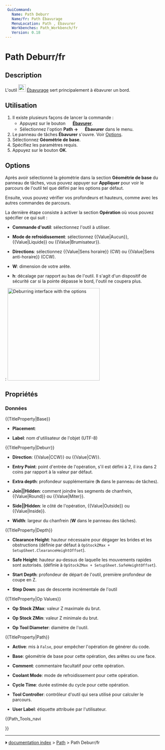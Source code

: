 ```yaml
---
 GuiCommand:
   Name: Path Deburr
   Name/fr: Path Ébavurage
   MenuLocation: Path , Ébavurer
   Workbenches: Path_Workbench/fr
   Version: 0.18
---
```


# Path Deburr/fr

## Description

L\'outil <img alt="" src=images/Path_Deburr.svg  style="width:24px;"> [Ébavurage](Path_Deburr/fr.md) sert principalement à ébavurer un bord.



## Utilisation

1.  Il existe plusieurs façons de lancer la commande :
    -   Appuyez sur le bouton **<img src="images/Path_Deburr.svg" width=16px> [Ébavurer](Path_Deburr/fr.md)**.
    -   Sélectionnez l\'option **Path → <img src="images/Path_Deburr.svg" width=16px> Ébavurer** dans le menu.
2.  Le panneau de tâches **Ébavurer** s\'ouvre. Voir [Options](#Options.md).
3.  Sélectionnez **Géométrie de base**.
4.  Spécifiez les paramètres requis.
5.  Appuyez sur le bouton **OK**.

## Options

Après avoir sélectionné la géométrie dans la section **Géométrie de base** du panneau de tâches, vous pouvez appuyer sur **Appliquer** pour voir le parcours de l\'outil tel que défini par les options par défaut.

Ensuite, vous pouvez vérifier vos profondeurs et hauteurs, comme avec les autres commandes de parcours.

La dernière étape consiste à activer la section **Opération** où vous pouvez spécifier ce qui suit :

-    **Commande d'outil**: sélectionnez l\'outil à utiliser.

-    **Mode de refroidissement**: sélectionnez {{Value|Aucun}}, {{Value|Liquide}} ou {{Value|Brumisateur}}.

-    **Directions**: sélectionnez {{Value|Sens horaire}} (CW) ou {{Value|Sens anti-horaire}} (CCW).

-    **W**: dimension de votre arête.

-    **h**: décalage par rapport au bas de l\'outil. Il s\'agit d\'un dispositif de sécurité car si la pointe dépasse le bord, l\'outil ne coupera plus.

:   <img alt="Deburring interface with the options" src=images/Path_Deburr_Operations-tab.png  style="width:300px;">



## Propriétés



### Données


{{TitleProperty|Base}}

-    **Placement**:

-    **Label**: nom d\'utilisateur de l\'objet (UTF-8)


{{TitleProperty|Deburr}}

-    **Direction**: {{Value|CCW}} ou {{Value|CW}}.

-    **Entry Point**: point d\'entrée de l\'opération, s\'il est défini à 2, il ira dans 2 coins par rapport à la valeur par défaut.

-    **Extra depth**: profondeur supplémentaire (**h** dans le panneau de tâches).

-    **Join||Hidden**: comment joindre les segments de chanfrein, {{Value|Round}} ou {{Value|Miter}}.

-    **Side||Hidden**: le côté de l\'opération, {{Value|Outside}} ou {{Value|Inside}}.

-    **Width**: largeur du chanfrein (**W** dans le panneau des tâches).


{{TitleProperty|Depth}}

-    **Clearance Height**: hauteur nécessaire pour dégager les brides et les obstructions (définie par défaut à `OpStockZMax + SetupSheet.ClearanceHeightOffset`).

-    **Safe Height**: hauteur au-dessus de laquelle les mouvements rapides sont autorisés. (définie à `OpStockZMax + SetupSheet.SafeHeightOffset`).

-    **Start Depth**: profondeur de départ de l\'outil, première profondeur de coupe en Z.

-    **Step Down**: pas de descente incrémentale de l\'outil


{{TitleProperty|Op Values}}

-    **Op Stock ZMax**: valeur Z maximale du brut.

-    **Op Stock ZMin**: valeur Z minimale du brut.

-    **Op Tool Diameter**: diamètre de l\'outil.


{{TitleProperty|Path}}

-    **Active**: mis à `False`, pour empêcher l\'opération de générer du code.

-    **Base**: géométrie de base pour cette opération, des arêtes ou une face.

-    **Comment**: commentaire facultatif pour cette opération.

-    **Coolant Mode**: mode de refroidissement pour cette opération.

-    **Cycle Time**: durée estimée du cycle pour cette opération.

-    **Tool Controller**: contrôleur d\'outil qui sera utilisé pour calculer le parcours.

-    **User Label**: étiquette attribuée par l\'utilisateur.





{{Path_Tools_navi

}}



---
⏵ [documentation index](../README.md) > [Path](Path_Workbench.md) > Path Deburr/fr

